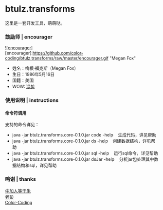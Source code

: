 # btulz.transforms
这里是一套开发工具，萌萌哒。


### 鼓励师 | encourager
[![encourager]](http://baike.baidu.com/view/1645686.htm)  
[encourager]:https://github.com/color-coding/btulz.transforms/raw/master/encourager.gif "Megan Fox"
* 姓名：梅根·福克斯（Megan Fox）
* 生日：1986年5月16日
* 国籍：美国
* WOW: [混剪](http://www.bilibili.com/video/av4485682/ "B站指日可待")

### 使用说明 | instructions
#### 命令符调用
支持的命令详见：
* java -jar btulz.transforms.core-0.1.0.jar code -help    生成代码，详见帮助
* java -jar btulz.transforms.core-0.1.0.jar ds -help    创建数据结构，详见帮助
* java -jar btulz.transforms.core-0.1.0.jar sql -help    运行sql命令，详见帮助
* java -jar btulz.transforms.core-0.1.0.jar dsJar -help    分析jar包处理其中数据结构和sql，详见帮助


### 鸣谢 | thanks
[牛加人等于朱](http://baike.baidu.com/view/1769.htm "NiurenZhu")<br>
[老彭](http://baike.baidu.com/view/1828.htm "three-stones")<br>
[Color-Coding](http://colorcoding.org/ "咔啦工作室")<br>
